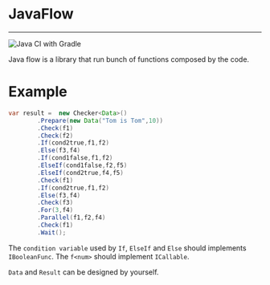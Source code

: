 
# JavaFlow

------

![Java CI with Gradle](https://github.com/Kidsunbo/KieFlow/workflows/Java%20CI%20with%20Gradle/badge.svg)

Java flow is a library that run bunch of functions composed by the code.

# Example

```java
var result =  new Checker<Data>()
        .Prepare(new Data("Tom is Tom",10))
        .Check(f1)
        .Check(f2)
        .If(cond2true,f1,f2)
        .Else(f3,f4)
        .If(cond1false,f1,f2)
        .ElseIf(cond1false,f2,f5)
        .ElseIf(cond2true,f4,f5)
        .Check(f1)
        .If(cond2true,f1,f2)
        .Else(f3,f4)
        .Check(f3)
        .For(3,f4)
        .Parallel(f1,f2,f4)
        .Check(f1)
        .Wait();
```
The `condition variable` used by `If`, `ElseIf` and `Else` should implements `IBooleanFunc`. The `f<num>` should implement `ICallable`.

`Data` and `Result` can be designed by yourself.